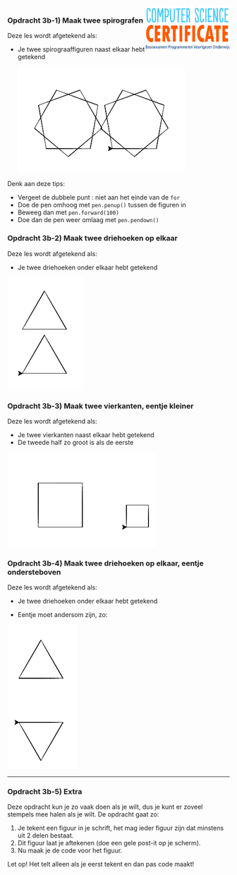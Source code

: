 <img src="../../img/Logo cs-certificate.jpg" style="zoom:20%" align="right">

### Opdracht 3b-1) Maak twee spirografen

Deze les wordt afgetekend als:

- Je twee spirograaffiguren naast elkaar hebt getekend

  ![image-20190329211324881](../../img/image-20190329211324881.png)

Denk aan deze tips:

* Vergeet de dubbele punt : niet aan het einde van de `for`
* Doe de pen omhoog met `pen.penup()` tussen de figuren in
* Beweeg dan met `pen.forward(100)`
* Doe dan de pen weer omlaag met `pen.pendown()`



### Opdracht 3b-2) Maak twee driehoeken op elkaar  

Deze les wordt afgetekend als:

- Je twee driehoeken onder elkaar hebt getekend

![image-20190329212013611](../../img/image-20190329212013611.png)

### Opdracht 3b-3) Maak twee vierkanten, eentje kleiner  

Deze les wordt afgetekend als:

- Je twee vierkanten naast elkaar hebt getekend
- De tweede half zo groot is als de eerste

![image-20190329212412678](../../img/image-20190329212412678.png)

### Opdracht 3b-4) Maak twee driehoeken op elkaar, eentje ondersteboven 

Deze les wordt afgetekend als:

- Je twee driehoeken onder elkaar hebt getekend

- Eentje moet andersom zijn, zo:

  

![image-20190329212129413](../../img/image-20190329212129413.png)

------


 <div style="page-break-after: always;"></div>

### Opdracht 3b-5) Extra

Deze opdracht kun je zo vaak doen als je wilt, dus je kunt er zoveel stempels mee halen als je wilt. 
De opdracht gaat zo:

1. Je tekent een figuur in je schrift, het mag ieder figuur zijn dat minstens uit 2 delen bestaat.
2. Dit figuur laat je aftekenen (doe een gele post-it op je scherm).
3. Nu maak je de code voor het figuur.

Let op! Het telt alleen als je eerst tekent en dan pas code maakt!